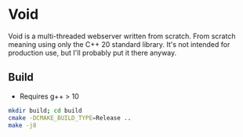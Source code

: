 # Void
Void is a multi-threaded webserver written from scratch. From scratch meaning using only the C++ 20 standard library. It's not intended for production use, but I'll probably put it there anyway. 


## Build

- Requires g++ > 10


```sh
mkdir build; cd build
cmake -DCMAKE_BUILD_TYPE=Release ..
make -j8
```

